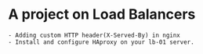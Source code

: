 # A project on Load Balancers

	- Adding custom HTTP header(X-Served-By) in nginx
	- Install and configure HAproxy on your lb-01 server.
